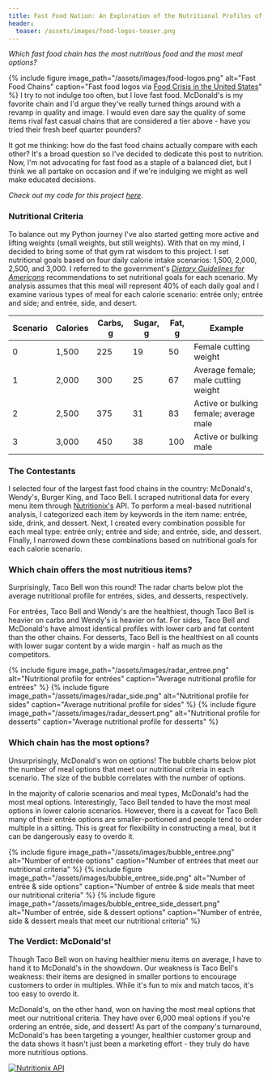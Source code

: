 ```yaml
---
title: Fast Food Nation: An Exploration of the Nutritional Profiles of Fast Food Chains
header:
  teaser: /assets/images/food-logos-teaser.png
---
```

*Which fast food chain has the most nutritious food and the most meal options?*

{% include figure image_path="/assets/images/food-logos.png" alt="Fast Food Chains" caption="Fast food logos via [Food Crisis in the United States](https://sites.psu.edu/elizabethnapolitanoci/)" %}
I try to not indulge too often, but I love fast food. McDonald's is my favorite chain and I'd argue they've really turned things around with a revamp in quality and image. I would even dare say the quality of some items rival fast casual chains that are considered a tier above - have you tried their fresh beef quarter pounders? 

It got me thinking: how do the fast food chains actually compare with each other? It's a broad question so I've decided to dedicate this post to nutrition. Now, I'm not advocating for fast food as a staple of a balanced diet, but I think we all partake on occasion and if we're indulging we might as well make educated decisions.

*Check out my code for this project [here](https://github.com/jenzhenky/fast_food).*

### Nutritional Criteria

To balance out my Python journey I've also started getting more active and lifting weights (small weights, but still weights). With that on my mind, I decided to bring some of that gym rat wisdom to this project. I set nutritional goals based on four daily calorie intake scenarios: 1,500, 2,000, 2,500, and 3,000. I referred to the government's [*Dietary Guidelines for Americans*](https://health.gov/dietaryguidelines/2015/guidelines/appendix-7/) recommendations to set nutritional goals for each scenario. My analysis assumes that this meal will represent 40% of each daily goal and I examine various types of meal for each calorie scenario: entrée only; entrée and side; and entrée, side, and desert.

|Scenario | Calories | Carbs, g | Sugar, g| Fat, g | Example
|--|--|--|--|--|--|
| 0 | 1,500 | 225 | 19 | 50 | Female cutting weight |
| 1 | 2,000 | 300 | 25 | 67 | Average female; male cutting weight |
| 2 | 2,500 | 375 | 31 | 83 | Active or bulking female; average male |
| 3 | 3,000 | 450 | 38 | 100 | Active or bulking male |

### The Contestants

I selected four of the largest fast food chains in the country: McDonald's, Wendy's, Burger King, and Taco Bell. I scraped nutritional data for every menu item through [Nutritionix's](https://www.nutritionix.com/) API. To perform a meal-based nutritional analysis, I categorized each item by keywords in the item name: entrée, side, drink, and dessert. Next, I created every combination possible for each meal type: entrée only; entrée and side; and entrée, side, and dessert. Finally, I narrowed down these combinations based on nutritional goals for each calorie scenario.

### Which chain offers the most nutritious items?

Surprisingly, Taco Bell won this round! The radar charts below plot the average nutritional profile for entrées, sides, and desserts, respectively. 

For entrées, Taco Bell and Wendy's are the healthiest, though Taco Bell is heavier on carbs and Wendy's is heavier on fat. For sides, Taco Bell and McDonald's have almost identical profiles with lower carb and fat content than the other chains. For desserts, Taco Bell is the healthiest on all counts with lower sugar content by a wide margin - half as much as the competitors.

{% include figure image_path="/assets/images/radar_entree.png" alt="Nutritional profile for entrées" caption="Average nutritional profile for entrées" %}
{% include figure image_path="/assets/images/radar_side.png" alt="Nutritional profile for sides" caption="Average nutritional profile for sides" %}
{% include figure image_path="/assets/images/radar_dessert.png" alt="Nutritional profile for desserts" caption="Average nutritional profile for desserts" %}

### Which chain has the most options?

Unsurprisingly, McDonald's won on options! The bubble charts below plot the number of meal options that meet our nutritional criteria in each scenario. The size of the bubble correlates with the number of options. 

In the majority of calorie scenarios and meal types, McDonald's had the most meal options. Interestingly, Taco Bell tended to have the most meal options in lower calorie scenarios. However, there is a caveat for Taco Bell: many of their entrée options are smaller-portioned and people tend to order multiple in a sitting. This is great for flexibility in constructing a meal, but it can be dangerously easy to overdo it.

{% include figure image_path="/assets/images/bubble_entree.png" alt="Number of entrée options" caption="Number of entrées that meet our nutritional criteria" %}
{% include figure image_path="/assets/images/bubble_entree_side.png" alt="Number of entrée & side options" caption="Number of entrée & side meals that meet our nutritional criteria" %}
{% include figure image_path="/assets/images/bubble_entree_side_dessert.png" alt="Number of entrée, side & dessert options" caption="Number of entrée, side & dessert meals that meet our nutritional criteria" %}

### The Verdict: McDonald's!

Though Taco Bell won on having healthier menu items on average, I have to hand it to McDonald's in the showdown. Our weakness is Taco Bell's weakness: their items are designed in smaller portions to encourage customers to order in multiples. While it's fun to mix and match tacos, it's too easy to overdo it. 

McDonald's, on the other hand, won on having the most meal options that meet our nutritional criteria. They have over 6,000 meal options if you're ordering an entrée, side, and dessert! As part of the company's turnaround, McDonald's has been targeting a younger, healthier customer group and the data shows it hasn't just been a marketing effort - they truly do have more nutritious options.

[![Nutritionix API]({{https://github.com/jenzhenky}}{{/jenzhenky.github.io/blob/master}}/assets/images/nutritionix_api_image.png)](http://www.nutritionix.com/api)
